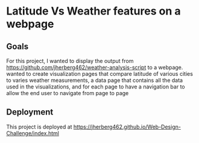 # Latitude Vs Weather features on a webpage

## Goals

For this project, I wanted to display the output from https://github.com/jherberg462/weather-analysis-script to a webpage.  wanted to create visualization pages that compare latitude of various cities to varies weather measurements, a data page that contains all the data used in the visualizations, and for each page to have a navigation bar to allow the end user to navigate from page to page

## Deployment

This project is deployed at https://jherberg462.github.io/Web-Design-Challenge/index.html
